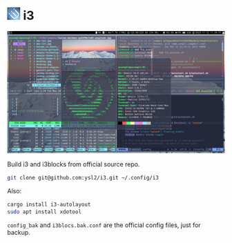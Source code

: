 # ![Logo](logo-30.png) i3

![](i3wm.png)

Build i3 and i3blocks from official source repo.

```bash
git clone git@github.com:ysl2/i3.git ~/.config/i3
```

Also:

```bash
cargo install i3-autolayout
sudo apt install xdotool
```

`config_bak` and `i3blocs.bak.conf` are the official config files, just for backup.
